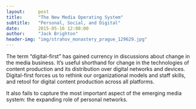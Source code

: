 ```yaml
---
layout:     post
title:      "The New Media Operating System"
subtitle:   "Personal, Social, and Digital"
date:       2015-05-16 12:00:00
author:     "Jack Brighton"
header-img: "img/strahov_monastery_prague_129629.jpg"
---
```


The term “digital-first” has gained currency in discussions about change in the media business.  It’s useful shorthand for change in the technologies of content production and its distribution over digital networks and devices. Digital-first forces us to rethink our organizational models and staff skills, and retool for digital content production across all platforms.

It also fails to capture the most important aspect of the emerging media system: the expanding role of personal networks. 